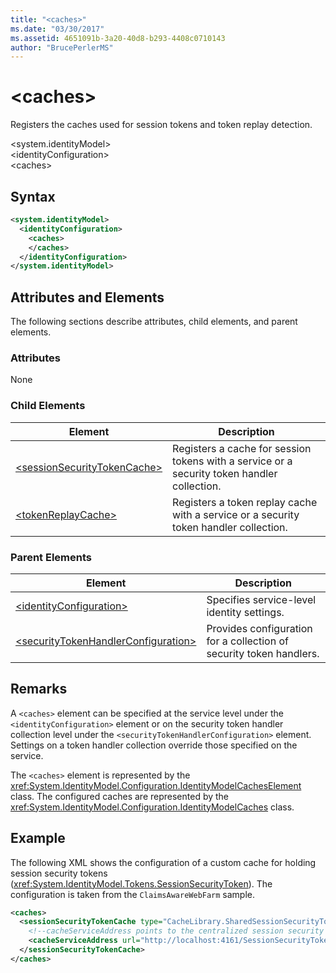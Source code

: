 ```yaml
---
title: "<caches>"
ms.date: "03/30/2017"
ms.assetid: 4651091b-3a20-40d8-b293-4408c0710143
author: "BrucePerlerMS"
---
```

# \<caches>
Registers the caches used for session tokens and token replay detection.  
  
 \<system.identityModel>  
\<identityConfiguration>  
\<caches>  
  
## Syntax  
  
```xml  
<system.identityModel>  
  <identityConfiguration>  
    <caches>  
    </caches>  
  </identityConfiguration>  
</system.identityModel>  
```  
  
## Attributes and Elements  
 The following sections describe attributes, child elements, and parent elements.  
  
### Attributes  
 None  
  
### Child Elements  
  
|Element|Description|  
|-------------|-----------------|  
|[\<sessionSecurityTokenCache>](../../../../../docs/framework/configure-apps/file-schema/windows-identity-foundation/sessionsecuritytokencache.md)|Registers a cache for session tokens with a service or a security token handler collection.|  
|[\<tokenReplayCache>](../../../../../docs/framework/configure-apps/file-schema/windows-identity-foundation/tokenreplaycache.md)|Registers a token replay cache with a service or a security token handler collection.|  
  
### Parent Elements  
  
|Element|Description|  
|-------------|-----------------|  
|[\<identityConfiguration>](../../../../../docs/framework/configure-apps/file-schema/windows-identity-foundation/identityconfiguration.md)|Specifies service-level identity settings.|  
|[\<securityTokenHandlerConfiguration>](../../../../../docs/framework/configure-apps/file-schema/windows-identity-foundation/securitytokenhandlerconfiguration.md)|Provides configuration for a collection of security token handlers.|  
  
## Remarks  
 A `<caches>` element can be specified at the service level under the `<identityConfiguration>` element or on the security token handler collection level under the `<securityTokenHandlerConfiguration>` element. Settings on a token handler collection override those specified on the service.  
  
 The `<caches>` element is represented by the <xref:System.IdentityModel.Configuration.IdentityModelCachesElement> class. The configured caches are represented by the <xref:System.IdentityModel.Configuration.IdentityModelCaches> class.  
  
## Example  
 The following XML shows the configuration of a custom cache for holding session security tokens (<xref:System.IdentityModel.Tokens.SessionSecurityToken>). The configuration is taken from the `ClaimsAwareWebFarm` sample.  
  
```xml  
<caches>  
  <sessionSecurityTokenCache type="CacheLibrary.SharedSessionSecurityTokenCache, CacheLibrary">  
    <!--cacheServiceAddress points to the centralized session security token cache service running in the web farm.-->  
    <cacheServiceAddress url="http://localhost:4161/SessionSecurityTokenCacheService.svc" />  
  </sessionSecurityTokenCache>  
</caches>  
```
